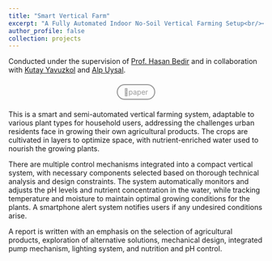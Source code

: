 ```yaml
---
title: "Smart Vertical Farm"
excerpt: "A Fully Automated Indoor No-Soil Vertical Farming Setup<br/><img src='/images/VerticalFarm.png' style='width:740px; border-radius: 20px;'>"
author_profile: false
collection: projects
---
```

Conducted under the supervision of [Prof. Hasan Bedir](http://me.boun.edu.tr/?q=users/hasan-bedir) and in collaboration with [Kutay Yavuzkol](https://www.linkedin.com/in/kutay-yavuzkol-415020150/) and [Alp Uysal](https://www.linkedin.com/in/alpuysaal/).


<div style="text-align: center; margin: 20px 0;">
    <a href="https://www.dropbox.com/scl/fi/9djy65rxhqygvtyophsh0/ME429_Final_Report_Group17.docx.pdf?rlkey=onxngl7a7myp4b5btxunpk0fg&st=yuxbcaz6&dl=0" style="text-decoration: none; background-color: transparent; color: #999999; padding: 5px 12px; border-radius: 25px; text-align: center; display: inline-block; border: 2px solid #999999; transition: 0.3s;" onmouseover="this.style.color='#333333'; this.style.borderColor='#333333';" onmouseout="this.style.color='#999999'; this.style.borderColor='#999999'; font-size: 14px;">📄paper</a>
</div>


This is a smart and semi-automated vertical farming system, adaptable to various plant types for household users, addressing the challenges urban residents face in growing their own agricultural products. The crops are cultivated in layers to optimize space, with nutrient-enriched water used to nourish the growing plants.

There are multiple control mechanisms integrated into a compact vertical system, with necessary components selected based on thorough technical analysis and design constraints. The system automatically monitors and adjusts the pH levels and nutrient concentration in the water, while tracking temperature and moisture to maintain optimal growing conditions for the plants. A smartphone alert system notifies users if any undesired conditions arise.

A report is written with an emphasis on the selection of agricultural products, exploration of alternative solutions, mechanical design, integrated pump mechanism, lighting system, and nutrition and pH control.

